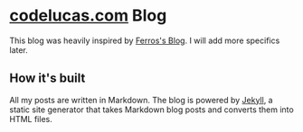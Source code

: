 # [codelucas.com](http://codelucas.com) Blog

This blog was heavily inspired by [Ferros's Blog](http://feross.org). I will add more specifics later.

## How it's built

All my posts are written in Markdown. The blog is powered by [Jekyll](http://github.com/mojombo/jekyll), a static site generator that takes Markdown blog posts and converts them into HTML files.

